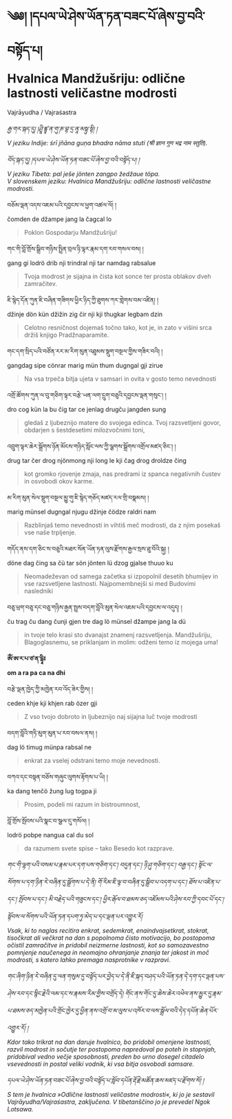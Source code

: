 <!-- Custom CSS styling: --->
<link rel="stylesheet" href="./stylesheet.css" type="text/css" />

# ༄༅། །དཔལ་ཡེ་ཤེས་ཡོན་ཏན་བཟང་པོ་ཞེས་བྱ་བའི་བསྟོད་པ།  <br>Hvalnica Mandžušriju: odlične lastnosti veličastne modrosti

Vajrāyudha / Vajraśastra

*རྒྱ་གར་སྐད་དུ། །ཤྲཱི་ཛྙཱ་ན་གུ་ཎ་བྷ་དྲ་ནཱ་མསྟུ་སྟི། །  
V jeziku Indije: śrī jñāna guṇa bhadra nāma stuti (श्री ज्ञान गुण भद्र नाम स्तुति).*

*བོད་སྐད་དུ། །དཔལ་ཡེ་ཤེས་ཡོན་ཏན་བཟང་པོ་ཞེས་བྱ་བའི་བསྟོད་པ། །  
V jeziku Tibeta: pal ješe jönten zangpo žedžaue töpa.  
V slovenskem jeziku: Hvalnica Mandžušriju: odlične lastnosti veličastne modrosti.*

བཅོམ་ལྡན་འདས་འཇམ་པའི་དབྱངས་ལ་ཕྱག་འཚལ་ལོ། །  
čomden de džampe jang la čagcal lo  
>Poklon Gospodarju Mandžušriju!

གང་གི་བློ་གྲོས་སྒྲིབ་གཉིས་སྤྲིན་བྲལ་ཉི་ལྟར་རྣམ་དག་རབ་གསལ་བས། །  
gang gi lodrö drib nji trindral nji tar namdag rabsalue  
>Tvoja modrost je sijajna in čista kot sonce ter prosta oblakov dveh zamračitev.

ཇི་སྙེད་དོན་ཀུན་ཇི་བཞིན་གཟིགས་ཕྱིར་ཉིད་ཀྱི་ཐུགས་ཀར་གླེགས་བམ་འཛིན། །  
džinje dön kün džižin zig čir nji kji thugkar legbam dzin  
>Celotno resničnost dojemaš točno tako, kot je, in zato v višini srca držiš knjigo Pradžnaparamite.

གང་དག་སྲིད་པའི་བཙོན་རར་མ་རིག་མུན་འཐུམས་སྡུག་བསྔལ་གྱིས་གཟིར་བའི། །  
gangdag sipe cönrar marig mün thum dugngal gji zirue  
>Na vsa trpeča bitja ujeta v samsari in ovita v gosto temo nevednosti

འགྲོ་ཚོགས་ཀུན་ལ་བུ་གཅིག་ལྟར་བརྩེ་ཡན་ལག་དྲུག་བཅུའི་དབྱངས་ལྡན་གསུང༌། །  
dro cog kün la bu čig tar ce jenlag drugču jangden sung  
>gledaš z ljubeznijo matere do svojega edinca. Tvoj razsvetljeni govor, obdarjen s šestdesetimi milozvočnimi toni,

འབྲུག་ལྟར་ཆེར་སྒྲོགས་ཉོན་མོངས་གཉིད་སློང་ལས་ཀྱི་ལྕགས་སྒྲོགས་འགྲོལ་མཛད་ཅིང༌། །  
drug tar čer drog njönmong nji long le kji čag drog droldze čing  
>kot gromko rjovenje zmaja, nas predrami iz spanca negativnih čustev in osvobodi okov karme.

མ་རིག་མུན་སེལ་སྡུག་བསྔལ་མྱུ་གུ་ཇི་སྙེད་གཅོད་མཛད་རལ་གྲི་བསྣམས། །  
marig münsel dugngal njugu džinje čödze raldri nam  
>Razblinjaš temo nevednosti in vihtiš meč modrosti, da z njim posekaš vse naše trpljenje.

གདོད་ནས་དག་ཅིང་ས་བཅུའི་མཐར་སོན་ཡོན་ཏན་ལུས་རྫོགས་རྒྱལ་སྲས་ཐུ་བོའི་སྐུ། །  
döne dag čing sa čü tar sön jönten lü dzog gjalse thuuo ku  
>Neomadeževan od samega začetka si izpopolnil desetih bhumijev in vse razsvetljene lastnosti. Najpomembnejši si med Budovimi nasledniki

བཅུ་ཕྲག་བཅུ་དང་བཅུ་གཉིས་རྒྱན་སྤྲས་བདག་བློའི་མུན་སེལ་འཇམ་པའི་དབྱངས་ལ་འདུད། །  
ču trag ču dang čunji gjen tre dag lö münsel džampe jang la dü  
>in tvoje telo krasi sto dvanajst znamenj razsvetljenja. Mandžušriju, Blagoglasnemu, se priklanjam in molim: odženi temo iz mojega uma!

**ཨོཾ་ཨ་ར་པ་ཙ་ན་དྷཱིཿ  
om a ra pa ca na dhi**

བརྩེ་ལྡན་ཁྱེད་ཀྱི་མཁྱེན་རབ་འོད་ཟེར་གྱིས། །  
ceden khje kji khjen rab özer gji  
>Z vso tvojo dobroto in ljubeznijo naj sijajna luč tvoje modrosti

བདག་བློའི་གཏི་མུག་མུན་པ་རབ་བསལ་ནས། །  
dag lö timug münpa rabsal ne  
>enkrat za vselej odstrani temo moje nevednosti.

བཀའ་དང་བསྟན་བཅོས་གཞུང་ལུགས་རྟོགས་པ་ཡི། །  
ka dang tenčö žung lug togpa ji  
>Prosim, podeli mi razum in bistroumnost,

བློ་གྲོས་སྤོབས་པའི་སྣང་བ་སྩལ་དུ་གསོལ། །  
lodrö pobpe nangua cal du sol  
>da razumem svete spise – tako Besedo kot razprave.

*གང་གི་ལྷག་པའི་བསམ་པ་རྣམ་པར་དག་པས་གཅིག་དང༌། བདུན་དང༌། ཉི་ཤུ་གཅིག་དང༌། བརྒྱ་དང༌། སྟོང་ལ་སོགས་པ་དག་ཉིན་རེ་བཞིན་དུ་སྒྲོགས་པ་དེ་ནི། གོ་རིམ་ཇི་ལྟ་བ་བཞིན་དུ་སྒྲིབ་པ་འདག་པ་དང༌། ཐོས་པ་འཛིན་པ་དང༌། སྤོབས་པ་དང༌། མི་བརྗེད་པའི་གཟུངས་དང༌། ཕྱིར་རྒོལ་བ་ཐམས་ཅད་འཇོམས་པའི་ཤེས་རབ་ཀྱི་དབང་པོ་དང༌། སྟོབས་ལ་སོགས་པའི་ཡོན་ཏན་དཔག་ཏུ་མེད་པ་དང་ལྡན་པར་འགྱུར་རོ།  
Vsak, ki to naglas recitira enkrat, sedemkrat, enaindvajsetkrat, stokrat, tisočkrat ali večkrat na dan s popolnoma čisto motivacijo, bo postopoma očistil zamračitve in pridobil neizmerne lastnosti, kot so samozavestno pomnjenje naučenega in neomajno ohranjanje znanja ter jakost in moč modrosti, s katero lahko premaga nasprotnike v razpravi.*

*གང་ཞིག་ཉིན་རེ་བཞིན་དུ་ལན་གསུམ་དུ་བསྟོད་པར་བྱེད་པ་དེ་ནི་ཇི་སྐད་བཤད་པའི་ཡོན་ཏན་དེ་དག་དང་ལྡན་པས་ཤེས་རབ་དང་སྙིང་རྗེའི་ལམ་དང་ས་རྣམས་རིམ་གྱིས་བགྲོད་དེ། གོང་ནས་གོང་དུ་ཆེས་ཆེར་འཕེལ་ནས་མྱུར་དུ་རྣམ་པ་ཐམས་ཅད་མཁྱེན་པའི་གྲོང་ཁྱེར་དུ་ཕྱིན་ནས་འགྲོ་བ་མ་ལུས་པ་འཁོར་བ་ལས་སྒྲོལ་བའི་དེད་དཔོན་ཆེན་པོར་འགྱུར་རོ། །  
Kdor tako trikrat na dan daruje hvalnico, bo pridobil omenjene lastnosti, razvil modrost in sočutje ter postopoma napredoval po poteh in stopnjah, pridobival vedno večje sposobnosti, preden bo urno dosegel citadelo vsevednosti in postal veliki vodnik, ki vsa bitja osvobodi samsare.*

*དཔལ་ཡེ་ཤེས་ཡོན་ཏན་བཟང་པོ་ཞེས་བྱ་བའི་བསྟོད་པ་སློབ་དཔོན་རྡོ་རྗེ་མཚོན་ཆས་མཛད་པ་རྫོགས་སོ། །  
S tem je hvalnica »Odlične lastnosti veličastne modrosti«, ki jo je sestavil Vajrāyudha/Vajraśastra, zaključena. V tibetanščino jo je prevedel Ngok Lotsawa.*

